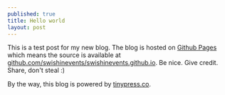 ```yaml
---
published: true
title: Hello world
layout: post
---
```

This is a test post for my new blog. The blog is hosted on [Github Pages](http://pages.github.com/) which means the source is available at [github.com/swishinevents/swishinevents.github.io](http://github.com/swishinevents/swishinevents.github.io). Be nice. Give credit. Share, don't steal :)

By the way, this blog is powered by [tinypress.co](https://tinypress.co).